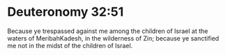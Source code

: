 # Deuteronomy 32:51

Because ye trespassed against me among the children of Israel at the waters of MeribahKadesh, in the wilderness of Zin; because ye sanctified me not in the midst of the children of Israel.